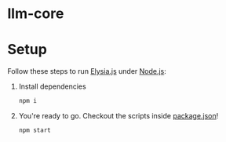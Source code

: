 # llm-core

# Setup

Follow these steps to run [Elysia.js](https://elysiajs.com) under [Node.js](https://nodejs.org):

1. Install dependencies
   ```bash
   npm i
   ```
2. You're ready to go. Checkout the scripts inside [package.json](./package.json)!
   ```bash
   npm start
   ```

